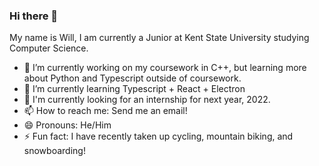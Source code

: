 ### Hi there 👋

My name is Will, I am currently a Junior at Kent State University studying Computer Science.

- 🔭 I’m currently working on my coursework in C++, but learning more about Python and Typescript outside of coursework.
- 🌱 I’m currently learning Typescript + React + Electron
- 🤖 I'm currently looking for an internship for next year, 2022.
- 📫 How to reach me: Send me an email!
- 😄 Pronouns: He/Him
- ⚡ Fun fact: I have recently taken up cycling, mountain biking, and snowboarding!



